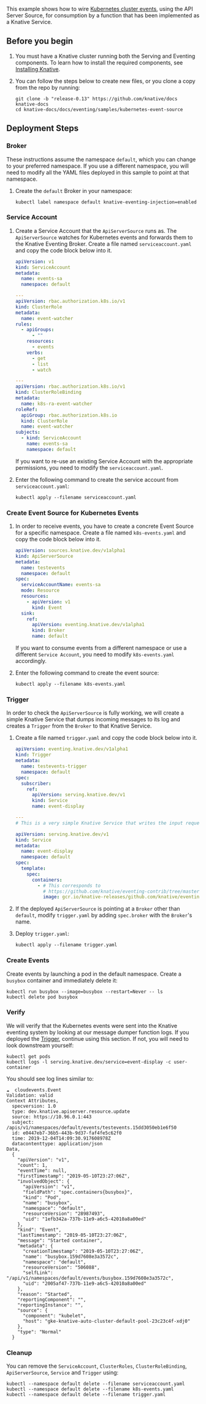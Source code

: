 This example shows how to wire [Kubernetes cluster events](https://kubernetes.io/docs/reference/generated/kubernetes-api/v1.18/#event-v1-core),
using the API Server Source, for consumption by a function that has been implemented as a Knative Service.

## Before you begin

1. You must have a Knative cluster running both the Serving and Eventing components.
   To learn how to install the required components, see [Installing Knative](../../../install).
1. You can follow the steps below to create new files, or you clone a copy from
   the repo by running:

   ```shell
   git clone -b "release-0.13" https://github.com/knative/docs knative-docs
   cd knative-docs/docs/eventing/samples/kubernetes-event-source
   ```

## Deployment Steps

### Broker

These instructions assume the namespace `default`, which you can change to your
preferred namespace. If you use a different namespace, you will need to modify
all the YAML files deployed in this sample to point at that namespace.

1. Create the `default` Broker in your namespace:

   ```shell
   kubectl label namespace default knative-eventing-injection=enabled
   ```

### Service Account

1. Create a Service Account that the `ApiServerSource` runs as. The
   `ApiServerSource` watches for Kubernetes events and forwards them to the
   Knative Eventing Broker. Create a file named `serviceaccount.yaml` and copy
   the code block below into it.

   ```yaml
   apiVersion: v1
   kind: ServiceAccount
   metadata:
     name: events-sa
     namespace: default
   
   ---
   apiVersion: rbac.authorization.k8s.io/v1
   kind: ClusterRole
   metadata:
     name: event-watcher
   rules:
     - apiGroups:
         - ""
       resources:
         - events
       verbs:
         - get
         - list
         - watch
   
   ---
   apiVersion: rbac.authorization.k8s.io/v1
   kind: ClusterRoleBinding
   metadata:
     name: k8s-ra-event-watcher
   roleRef:
     apiGroup: rbac.authorization.k8s.io
     kind: ClusterRole
     name: event-watcher
   subjects:
     - kind: ServiceAccount
       name: events-sa
       namespace: default
   ```

   If you want to re-use an existing Service Account with the appropriate permissions,
   you need to modify the `serviceaccount.yaml`.

2. Enter the following command to create the service account from `serviceaccount.yaml`:

   ```shell
   kubectl apply --filename serviceaccount.yaml
   ```

### Create Event Source for Kubernetes Events

1. In order to receive events, you have to create a concrete Event Source for a
   specific namespace. Create a file named `k8s-events.yaml` and copy the code
   block below into it.

   ```yaml
   apiVersion: sources.knative.dev/v1alpha1
   kind: ApiServerSource
   metadata:
     name: testevents
     namespace: default
   spec:
     serviceAccountName: events-sa
     mode: Resource
     resources:
       - apiVersion: v1
         kind: Event
     sink:
       ref:
         apiVersion: eventing.knative.dev/v1alpha1
         kind: Broker
         name: default
   ```

   If you want to consume events from a different namespace or use a
   different `Service Account`, you need to modify `k8s-events.yaml` accordingly.

2. Enter the following command to create the event source:

   ```shell
   kubectl apply --filename k8s-events.yaml
   ```

### Trigger

In order to check the `ApiServerSource` is fully working, we will create a
simple Knative Service that dumps incoming messages to its log and creates a
`Trigger` from the `Broker` to that Knative Service.

1. Create a file named `trigger.yaml` and copy the code block below into it.

   ```yaml
   apiVersion: eventing.knative.dev/v1alpha1
   kind: Trigger
   metadata:
     name: testevents-trigger
     namespace: default
   spec:
     subscriber:
       ref:
         apiVersion: serving.knative.dev/v1
         kind: Service
         name: event-display

   ---
   # This is a very simple Knative Service that writes the input request to its log.
   
   apiVersion: serving.knative.dev/v1
   kind: Service
   metadata:
     name: event-display
     namespace: default
   spec:
     template:
       spec:
         containers:
           - # This corresponds to
             # https://github.com/knative/eventing-contrib/tree/master/cmd/event_display/main.go
             image: gcr.io/knative-releases/github.com/knative/eventing-contrib/cmd/event_display
   ```

1. If the deployed `ApiServerSource` is pointing at a `Broker` other than
   `default`, modify `trigger.yaml` by adding `spec.broker` with the `Broker`'s
   name.

1. Deploy `trigger.yaml`:

   ```shell
   kubectl apply --filename trigger.yaml
   ```

### Create Events

Create events by launching a pod in the default namespace. Create a `busybox`
container and immediately delete it:

```shell
kubectl run busybox --image=busybox --restart=Never -- ls
kubectl delete pod busybox
```

### Verify

We will verify that the Kubernetes events were sent into the Knative eventing
system by looking at our message dumper function logs. If you deployed the
[Trigger](#trigger), continue using this section. If not, you will
need to look downstream yourself:

```shell
kubectl get pods
kubectl logs -l serving.knative.dev/service=event-display -c user-container
```

You should see log lines similar to:

```
☁️  cloudevents.Event
Validation: valid
Context Attributes,
  specversion: 1.0
  type: dev.knative.apiserver.resource.update
  source: https://10.96.0.1:443
  subject: /apis/v1/namespaces/default/events/testevents.15dd3050eb1e6f50
  id: e0447eb7-36b5-443b-9d37-faf4fe5c62f0
  time: 2019-12-04T14:09:30.917608978Z
  datacontenttype: application/json
Data,
  {
    "apiVersion": "v1",
    "count": 1,
    "eventTime": null,
    "firstTimestamp": "2019-05-10T23:27:06Z",
    "involvedObject": {
      "apiVersion": "v1",
      "fieldPath": "spec.containers{busybox}",
      "kind": "Pod",
      "name": "busybox",
      "namespace": "default",
      "resourceVersion": "28987493",
      "uid": "1efb342a-737b-11e9-a6c5-42010a8a00ed"
    },
    "kind": "Event",
    "lastTimestamp": "2019-05-10T23:27:06Z",
    "message": "Started container",
    "metadata": {
      "creationTimestamp": "2019-05-10T23:27:06Z",
      "name": "busybox.159d7608e3a3572c",
      "namespace": "default",
      "resourceVersion": "506088",
      "selfLink": "/api/v1/namespaces/default/events/busybox.159d7608e3a3572c",
      "uid": "2005af47-737b-11e9-a6c5-42010a8a00ed"
    },
    "reason": "Started",
    "reportingComponent": "",
    "reportingInstance": "",
    "source": {
      "component": "kubelet",
      "host": "gke-knative-auto-cluster-default-pool-23c23c4f-xdj0"
    },
    "type": "Normal"
  }
```

### Cleanup

You can remove the `ServiceAccount`, `ClusterRoles`, `ClusterRoleBinding`,
`ApiServerSource`, `Service` and `Trigger` using:

```shell
kubectl --namespace default delete --filename serviceaccount.yaml
kubectl --namespace default delete --filename k8s-events.yaml
kubectl --namespace default delete --filename trigger.yaml

```
